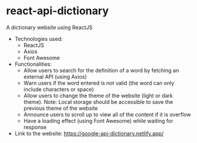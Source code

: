 # react-api-dictionary
A dictionary website using ReactJS

* Technologies used: 
  * ReactJS
  * Axios
  * Font Awesome
* Functionalities:
  * Allow users to search for the definition of a word by fetching an external API (using Axios)
  * Warn users if the word entered is not valid (the word can only include characters or space)
  * Allow users to change the theme of the website (light or dark theme). Note: Local storage should be accessible to save the previous theme of the website
  * Announce users to scroll up to view all of the content if it is overflow
  * Have a loading effect (using Font Awesome) while waiting for response
* Link to the website: https://google-api-dictionary.netlify.app/

